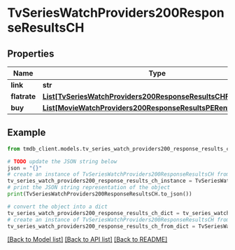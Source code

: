 # TvSeriesWatchProviders200ResponseResultsCH


## Properties

Name | Type | Description | Notes
------------ | ------------- | ------------- | -------------
**link** | **str** |  | [optional] 
**flatrate** | [**List[TvSeriesWatchProviders200ResponseResultsCHFlatrateInner]**](TvSeriesWatchProviders200ResponseResultsCHFlatrateInner.md) |  | [optional] 
**buy** | [**List[MovieWatchProviders200ResponseResultsPERentInner]**](MovieWatchProviders200ResponseResultsPERentInner.md) |  | [optional] 

## Example

```python
from tmdb_client.models.tv_series_watch_providers200_response_results_ch import TvSeriesWatchProviders200ResponseResultsCH

# TODO update the JSON string below
json = "{}"
# create an instance of TvSeriesWatchProviders200ResponseResultsCH from a JSON string
tv_series_watch_providers200_response_results_ch_instance = TvSeriesWatchProviders200ResponseResultsCH.from_json(json)
# print the JSON string representation of the object
print(TvSeriesWatchProviders200ResponseResultsCH.to_json())

# convert the object into a dict
tv_series_watch_providers200_response_results_ch_dict = tv_series_watch_providers200_response_results_ch_instance.to_dict()
# create an instance of TvSeriesWatchProviders200ResponseResultsCH from a dict
tv_series_watch_providers200_response_results_ch_from_dict = TvSeriesWatchProviders200ResponseResultsCH.from_dict(tv_series_watch_providers200_response_results_ch_dict)
```
[[Back to Model list]](../README.md#documentation-for-models) [[Back to API list]](../README.md#documentation-for-api-endpoints) [[Back to README]](../README.md)


